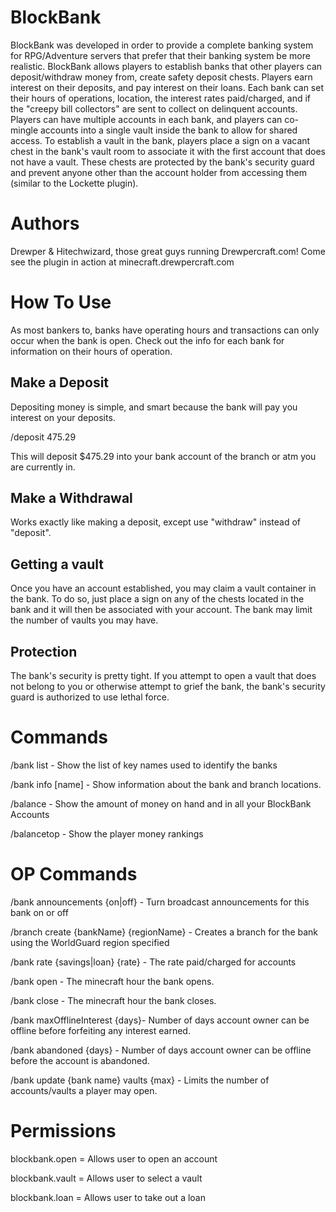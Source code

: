 BlockBank
=========
BlockBank was developed in order to provide a complete banking system for RPG/Adventure servers that prefer that their banking system be more realistic. BlockBank allows players to establish banks that other players can deposit/withdraw money from, create safety deposit chests. Players earn interest on their deposits, and pay interest on their loans. Each bank can set their hours of operations, location, the interest rates paid/charged, and if the "creepy bill collectors" are sent to collect on delinquent accounts. Players can have multiple accounts in each bank, and players can co-mingle accounts into a single vault inside the bank to allow for shared access. To establish a vault in the bank, players place a sign on a vacant chest in the bank's vault room to associate it with the first account that does not have a vault. These chests are protected by the bank's security guard and prevent anyone other than the account holder from accessing them (similar to the Lockette plugin).

Authors
=======
Drewper & Hitechwizard, those great guys running Drewpercraft.com! Come see the plugin in action at minecraft.drewpercraft.com

How To Use
==========
As most bankers to, banks have operating hours and transactions can only occur when the bank is open. Check out the info for each bank for information on their hours of operation.

Make a Deposit
--------------
Depositing money is simple, and smart because the bank will pay you interest on your deposits. 

/deposit 475.29

This will deposit $475.29 into your bank account of the branch or atm you are currently in.

Make a Withdrawal
-----------------
Works exactly like making a deposit, except use "withdraw" instead of "deposit".

Getting a vault
---------------
Once you have an account established, you may claim a vault container in the bank. To do so, just place a sign on any of the chests located in the bank and it will then be associated with your account. The bank may limit the number of vaults you may have.

Protection
----------
The bank's security is pretty tight. If you attempt to open a vault that does not belong to you or otherwise attempt to grief the bank, the bank's security guard is authorized to use lethal force.

Commands
========
/bank list - Show the list of key names used to identify the banks

/bank info [name] - Show information about the bank and branch locations.

/balance - Show the amount of money on hand and in all your BlockBank Accounts

/balancetop - Show the player money rankings

OP Commands
===========
/bank announcements {on|off} - Turn broadcast announcements for this bank on or off

/branch create {bankName} {regionName} - Creates a branch for the bank using the WorldGuard region specified

/bank rate {savings|loan} {rate} - The rate paid/charged for accounts

/bank open - The minecraft hour the bank opens.

/bank close - The minecraft hour the bank closes.

/bank maxOfflineInterest {days}- Number of days account owner can be offline before forfeiting any interest earned.

/bank abandoned {days} - Number of days account owner can be offline before the account is abandoned.

/bank update {bank name} vaults {max} - Limits the number of accounts/vaults a player may open.

Permissions
===========
blockbank.open = Allows user to open an account

blockbank.vault = Allows user to select a vault

blockbank.loan = Allows user to take out a loan